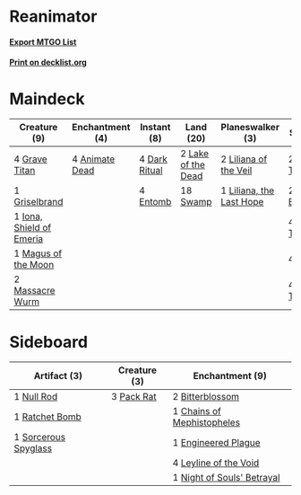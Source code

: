 # Reanimator

#### [Export MTGO List](../collection/Reanimator/Reanimator.txt)
#### [Print on decklist.org](http://decklist.org/?deckmain=4%09Animate%20Dead%0A2%09Cabal%20Therapy%0A2%09Collective%20Brutality%0A4%09Dark%20Ritual%0A4%09Entomb%0A4%09Grave%20Titan%0A1%09Griselbrand%0A4%09Hymn%20to%20Tourach%0A1%09Iona,%20Shield%20of%20Emeria%0A2%09Lake%20of%20the%20Dead%0A2%09Liliana%20of%20the%20Veil%0A1%09Liliana,%20the%20Last%20Hope%0A1%09Magus%20of%20the%20Moon%0A2%09Massacre%20Wurm%0A4%09Reanimate%0A18%09Swamp%0A4%09Thoughtseize&deckside=2%09Bitterblossom%0A1%09Chains%20of%20Mephistopheles%0A1%09Engineered%20Plague%0A4%09Leyline%20of%20the%20Void%0A1%09Night%20of%20Souls'%20Betrayal%0A1%09Null%20Rod%0A3%09Pack%20Rat%0A1%09Ratchet%20Bomb%0A1%09Sorcerous%20Spyglass)
# Maindeck

|                                           Creature (9)                                            |                                   Enchantment (4)                                    |                                     Instant (8)                                     |                                         Land (20)                                         |                                         Planeswalker (3)                                          |                                          Sorcery (16)                                           |
|---------------------------------------------------------------------------------------------------|--------------------------------------------------------------------------------------|-------------------------------------------------------------------------------------|-------------------------------------------------------------------------------------------|---------------------------------------------------------------------------------------------------|-------------------------------------------------------------------------------------------------|
|4 [Grave Titan](http://gatherer.wizards.com/Pages/Card/Details.aspx?multiverseid=389540)           |4 [Animate Dead](http://gatherer.wizards.com/Pages/Card/Details.aspx?multiverseid=645)|4 [Dark Ritual](http://gatherer.wizards.com/Pages/Card/Details.aspx?multiverseid=651)|2 [Lake of the Dead](http://gatherer.wizards.com/Pages/Card/Details.aspx?multiverseid=3234)|2 [Liliana of the Veil](http://gatherer.wizards.com/Pages/Card/Details.aspx?multiverseid=235597)   |2 [Cabal Therapy](http://gatherer.wizards.com/Pages/Card/Details.aspx?multiverseid=413625)       |
|1 [Griselbrand](http://gatherer.wizards.com/Pages/Card/Details.aspx?multiverseid=239995)           |                                                                                      |4 [Entomb](http://gatherer.wizards.com/Pages/Card/Details.aspx?multiverseid=413629)  |18 [Swamp](http://gatherer.wizards.com/Pages/Card/Details.aspx?multiverseid=439858)        |1 [Liliana, the Last Hope](http://gatherer.wizards.com/Pages/Card/Details.aspx?multiverseid=414388)|2 [Collective Brutality](http://gatherer.wizards.com/Pages/Card/Details.aspx?multiverseid=414380)|
|1 [Iona, Shield of Emeria](http://gatherer.wizards.com/Pages/Card/Details.aspx?multiverseid=397800)|                                                                                      |                                                                                     |                                                                                           |                                                                                                   |4 [Hymn to Tourach](http://gatherer.wizards.com/Pages/Card/Details.aspx?multiverseid=413634)     |
|1 [Magus of the Moon](http://gatherer.wizards.com/Pages/Card/Details.aspx?multiverseid=136152)     |                                                                                      |                                                                                     |                                                                                           |                                                                                                   |4 [Reanimate](http://gatherer.wizards.com/Pages/Card/Details.aspx?multiverseid=220576)           |
|2 [Massacre Wurm](http://gatherer.wizards.com/Pages/Card/Details.aspx?multiverseid=214044)         |                                                                                      |                                                                                     |                                                                                           |                                                                                                   |4 [Thoughtseize](http://gatherer.wizards.com/Pages/Card/Details.aspx?multiverseid=438676)        |


# Sideboard

|                                         Artifact (3)                                          |                                    Creature (3)                                     |                                          Enchantment (9)                                           |
|-----------------------------------------------------------------------------------------------|-------------------------------------------------------------------------------------|----------------------------------------------------------------------------------------------------|
|1 [Null Rod](http://gatherer.wizards.com/Pages/Card/Details.aspx?multiverseid=383034)          |3 [Pack Rat](http://gatherer.wizards.com/Pages/Card/Details.aspx?multiverseid=253624)|2 [Bitterblossom](http://gatherer.wizards.com/Pages/Card/Details.aspx?multiverseid=397701)          |
|1 [Ratchet Bomb](http://gatherer.wizards.com/Pages/Card/Details.aspx?multiverseid=370623)      |                                                                                     |1 [Chains of Mephistopheles](http://gatherer.wizards.com/Pages/Card/Details.aspx?multiverseid=1431) |
|1 [Sorcerous Spyglass](http://gatherer.wizards.com/Pages/Card/Details.aspx?multiverseid=435407)|                                                                                     |1 [Engineered Plague](http://gatherer.wizards.com/Pages/Card/Details.aspx?multiverseid=13097)       |
|                                                                                               |                                                                                     |4 [Leyline of the Void](http://gatherer.wizards.com/Pages/Card/Details.aspx?multiverseid=107682)    |
|                                                                                               |                                                                                     |1 [Night of Souls' Betrayal](http://gatherer.wizards.com/Pages/Card/Details.aspx?multiverseid=78991)|


